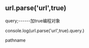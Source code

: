 ## url.parse('url',true)

query;------加true编程对象

console.log(url.parse('url',true).query.)

pathname